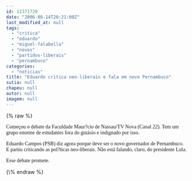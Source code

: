 ```yaml
---
id: 12371720
date: "2006-08-14T20:21:00Z"
last_modified_at: null
tags:
  - "critica"
  - "eduardo"
  - "miguel-falabella"
  - "novos"
  - "partidos-liberais"
  - "pernambuco"
categories:
  - "noticias"
title: "Eduardo critica neo-liberais e fala em novo Pernambuco"
sutia: null
chapeu: null
autor: null
imagem: null
---
```

{\% raw %}
<p><P><FONT face=Verdana>Começou o debate da Faculdade Maur?cio de Nassau/TV Nova (Canal 22). Tem um grupo enorme de estudantes fora do ginásio e indignado por isso.</FONT></P></p>
<p><P><FONT face=Verdana>Eduardo Campos (PSB) diz agora porque deve ser o novo governador de Pernambuco. E&nbsp;partiu criticando as pol?ticas neo-liberais. Não está falando, claro, do presidente Lula.</FONT></P></p>
<p><P><FONT face=Verdana>Esse debate promete.</FONT></P> </p>
{\% endraw %}